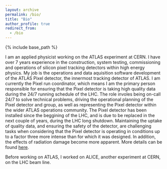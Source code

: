 ```yaml
---
layout: archive
permalink: /bio/
title: "Bio"
author_profile: true
redirect_from: 
  - /bio
---
```


{% include base_path %}

I am an applied physicist working on the ATLAS experiment at CERN. I have over 7 years experience in the 
construction, system testing, commissioning and operations of silicon pixel tracking detectors within high energy physics.
My job is the operations and data aquisition software development of the ATLAS Pixel detector, the innermost tracking detector
of ATLAS. I am currently the Pixel run coordinator, which means I am the primary person responsible for ensuring that the Pixel
detector is taking high quality data during the 24/7 running schedule of the LHC. The role involes being on-call 24/7 to solve 
technical problems, driving the operational planning of the Pixel detector and group, as well as representing the Pixel detector
within the wider ATLAS operations community. The Pixel detector has been installed since the beggining of the LHC, and is due to 
be replaced in the next couple of years, during the LHC long shutdown. Maintaining the uptake of quality data, and ensuring the 
safety of the detector, are challenging tasks when considering that the Pixel detector is operating in conditions up to a factor
three more intense than for which it was designed. In addition, the effects of radiation damage become more apparent.
More details can be found [here]({{base_path}}/publication/operational-experience-and-performance-with-the-ATLAS-Pixel-detector).

Before working on ATLAS, I worked on ALICE, another experiment at CERN, on the LHC beam line.  


